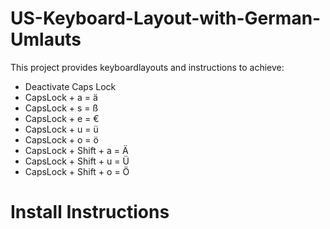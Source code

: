 US-Keyboard-Layout-with-German-Umlauts
======================================
This project provides keyboardlayouts and instructions to achieve:

 - Deactivate Caps Lock
 - CapsLock + a = ä
 - CapsLock + s = ß
 - CapsLock + e = €
 - CapsLock + u = ü
 - CapsLock + o = ö
 - CapsLock + Shift + a = Ä
 - CapsLock + Shift + u = Ü
 - CapsLock + Shift + o = Ö

Install Instructions
====================
